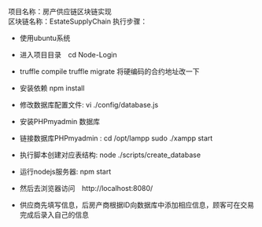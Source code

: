 
项目名称：房产供应链区块链实现  
区块链名称：EstateSupplyChain
执行步骤：
- 使用ubuntu系统

- 进入项目目录　cd Node-Login

- truffle compile  truffle migrate 将硬编码的合约地址改一下 

- 安装依赖 npm install

- 修改数据库配置文件: vi ./config/database.js 

- 安装PHPmyadmin 数据库

- 链接数据库PHPmyadmin  : cd /opt/lampp          sudo ./xampp start

- 执行脚本创建对应表结构: node ./scripts/create_database

- 运行nodejs服务器: npm start

- 然后去浏览器访问　http://localhost:8080/

- 供应商先填写信息，后房产商根据ID向数据库中添加相应信息，顾客可在交易完成后录入自己的信息

